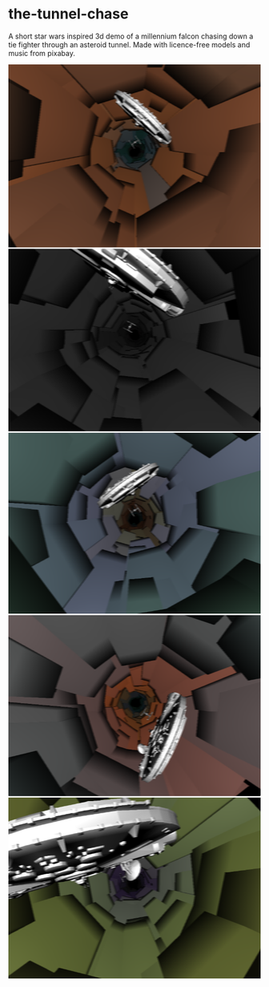 # the-tunnel-chase
A short star wars inspired 3d demo of a millennium falcon chasing down a tie fighter through an asteroid tunnel. 
Made with licence-free models and music from pixabay.

![alt text](https://github.com/conradplake/the-tunnel-chase/blob/99b20a990fbe9e93d9049f33dd9d2ce30dae7973/screenshots/Screenshot1.png "Screenshot1")
![alt text](https://github.com/conradplake/the-tunnel-chase/blob/99b20a990fbe9e93d9049f33dd9d2ce30dae7973/screenshots/Screenshot2.png "Screenshot2")
![alt text](https://github.com/conradplake/the-tunnel-chase/blob/99b20a990fbe9e93d9049f33dd9d2ce30dae7973/screenshots/Screenshot3.png "Screenshot3")
![alt text](https://github.com/conradplake/the-tunnel-chase/blob/99b20a990fbe9e93d9049f33dd9d2ce30dae7973/screenshots/Screenshot4.png "Screenshot4")
![alt text](https://github.com/conradplake/the-tunnel-chase/blob/99b20a990fbe9e93d9049f33dd9d2ce30dae7973/screenshots/Screenshot5.png "Screenshot5")

